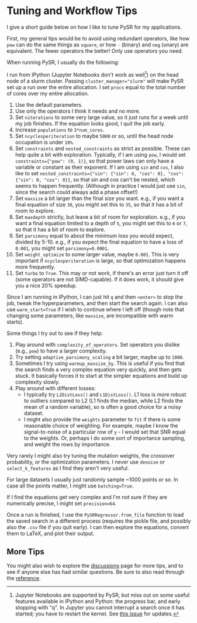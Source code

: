 # Tuning and Workflow Tips

I give a short guide below on how I like to tune PySR for my applications.

First, my general tips would be to avoid using redundant operators, like how `pow` can do the same things as `square`, or how `-` (binary) and `neg` (unary) are equivalent. The fewer operators the better! Only use operators you need.

When running PySR, I usually do the following:

I run from IPython (Jupyter Notebooks don't work as well[^1]) on the head node of a slurm cluster. Passing `cluster_manager="slurm"` will make PySR set up a run over the entire allocation. I set `procs` equal to the total number of cores over my entire allocation.

[^1]: Jupyter Notebooks are supported by PySR, but miss out on some useful features available in IPython and Python: the progress bar, and early stopping with "q". In Jupyter you cannot interrupt a search once it has started; you have to restart the kernel. See [this issue](https://github.com/MilesCranmer/PySR/issues/260) for updates.

1. Use the default parameters.
2. Use only the operators I think it needs and no more.
3. Set `niterations` to some very large value, so it just runs for a week until my job finishes. If the equation looks good, I quit the job early.
4. Increase `populations` to `3*num_cores`.
5. Set `ncyclesperiteration` to maybe `5000` or so, until the head node occupation is under `10%`.
6. Set `constraints` and `nested_constraints` as strict as possible. These can help quite a bit with exploration. Typically, if I am using `pow`, I would set `constraints={"pow": (9, 1)}`, so that power laws can only have a variable or constant as their exponent. If I am using `sin` and `cos`, I also like to set `nested_constraints={"sin": {"sin": 0, "cos": 0}, "cos": {"sin": 0, "cos": 0}}`, so that sin and cos can't be nested, which seems to happen frequently. (Although in practice I would just use `sin`, since the search could always add a phase offset!)
7. Set `maxsize` a bit larger than the final size you want. e.g., if you want a final equation of size `30`, you might set this to `35`, so that it has a bit of room to explore.
8. Set `maxdepth` strictly, but leave a bit of room for exploration. e.g., if you want a final equation limited to a depth of `5`, you might set this to `6` or `7`, so that it has a bit of room to explore. 
9.  Set `parsimony` equal to about the minimum loss you would expect, divided by 5-10. e.g., if you expect the final equation to have a loss of `0.001`, you might set `parsimony=0.0001`.
10. Set `weight_optimize` to some larger value, maybe `0.001`. This is very important if `ncyclesperiteration` is large, so that optimization happens more frequently.
11. Set `turbo` to `True`. This may or not work, if there's an error just turn it off (some operators are not SIMD-capable). If it does work, it should give you a nice 20% speedup.

Since I am running in IPython, I can just hit `q` and then `<enter>` to stop the job, tweak the hyperparameters, and then start the search again.
I can also use `warm_start=True` if I wish to continue where I left off (though note that changing some parameters, like `maxsize`, are incompatible with warm starts).

Some things I try out to see if they help:

1. Play around with `complexity_of_operators`. Set operators you dislike (e.g., `pow`) to have a larger complexity.
2. Try setting `adaptive_parsimony_scaling` a bit larger, maybe up to `1000`.
3. Sometimes I try using `warmup_maxsize_by`. This is useful if you find that the search finds a very complex equation very quickly, and then gets stuck. It basically forces it to start at the simpler equations and build up complexity slowly.
4. Play around with different losses:
    - I typically try `L2DistLoss()` and `L1DistLoss()`. L1 loss is more robust to outliers compared to L2 (L1 finds the median, while L2 finds the mean of a random variable), so is often a good choice for a noisy dataset. 
    - I might also provide the `weights` parameter to `fit` if there is some reasonable choice of weighting. For example, maybe I know the signal-to-noise of a particular row of `y` - I would set that SNR equal to the weights. Or, perhaps I do some sort of importance sampling, and weight the rows by importance.

Very rarely I might also try tuning the mutation weights, the crossover probability, or the optimization parameters. I never use `denoise` or `select_k_features` as I find they aren't very useful.

For large datasets I usually just randomly sample ~1000 points or so. In case all the points matter, I might use `batching=True`.

If I find the equations get very complex and I'm not sure if they are numerically precise, I might set `precision=64`.

Once a run is finished, I use the `PySRRegressor.from_file` function to load the saved search in a different process (requires the pickle file, and possibly also the `.csv` file if you quit early). I can then explore the equations, convert them to LaTeX, and plot their output.

## More Tips

You might also wish to explore the [discussions](https://github.com/MilesCranmer/PySR/discussions/) page for more tips, and to see if anyone else has had similar questions.
Be sure to also read through the [reference](api.md).
